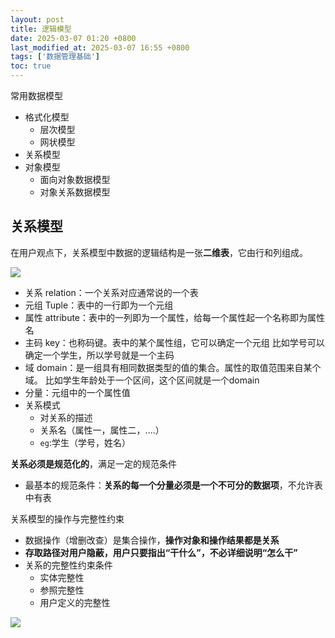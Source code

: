 ```yaml
---
layout: post
title: 逻辑模型
date: 2025-03-07 01:20 +0800
last_modified_at: 2025-03-07 16:55 +0800
tags: ['数据管理基础']
toc: true
---
```


常用数据模型

- 格式化模型
  - 层次模型
  - 网状模型
- 关系模型
- 对象模型
  - 面向对象数据模型
  - 对象关系数据模型

## 关系模型

在用户观点下，关系模型中数据的逻辑结构是一张**二维表**，它由行和列组成。

![](https://huatiancen.oss-cn-nanjing.aliyuncs.com/img/%E5%B1%8F%E5%B9%95%E6%88%AA%E5%9B%BE%202025-03-07%20155209.png)

- 关系 relation：一个关系对应通常说的一个表
- 元组 Tuple：表中的一行即为一个元组
- 属性 attribute：表中的一列即为一个属性，给每一个属性起一个名称即为属性名
- 主码 key：也称码键。表中的某个属性组，它可以确定一个元组     比如学号可以确定一个学生，所以学号就是一个主码
- 域 domain：是一组具有相同数据类型的值的集合。属性的取值范围来自某个域。 比如学生年龄处于一个区间，这个区间就是一个domain
- 分量：元组中的一个属性值
- 关系模式
  - 对关系的描述
  - 关系名（属性一，属性二，....）
  - `eg`:学生（学号，姓名）

**关系必须是规范化的**，满足一定的规范条件

- 最基本的规范条件：**关系的每一个分量必须是一个不可分的数据项**，不允许表中有表

关系模型的操作与完整性约束

- 数据操作（增删改查）是集合操作，**操作对象和操作结果都是关系**
- **存取路径对用户隐蔽，用户只要指出“干什么”，不必详细说明“怎么干”**
- 关系的完整性约束条件
  - 实体完整性
  - 参照完整性
  - 用户定义的完整性

![](https://huatiancen.oss-cn-nanjing.aliyuncs.com/img/%E5%B1%8F%E5%B9%95%E6%88%AA%E5%9B%BE%202025-03-07%20165448.png)
